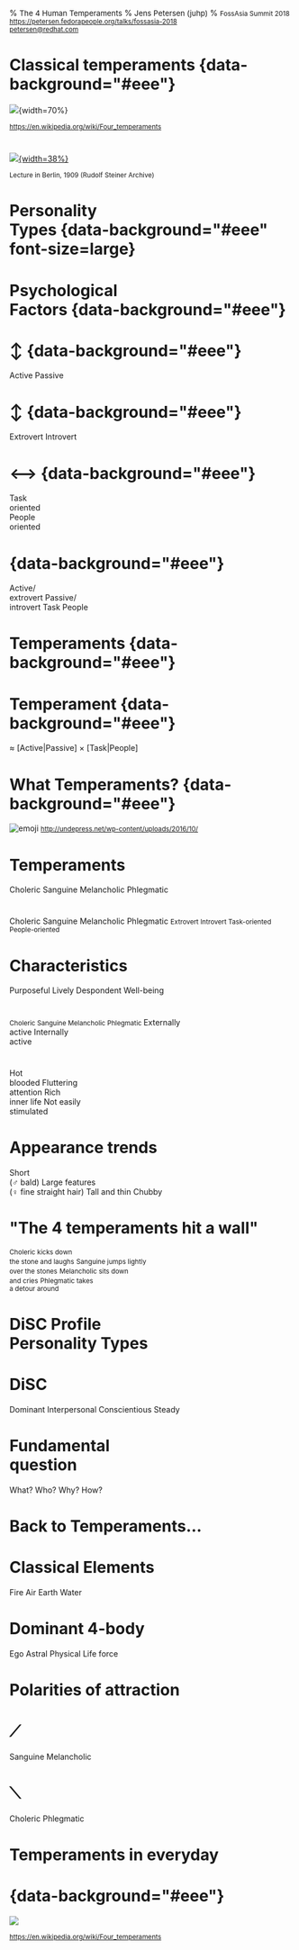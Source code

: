 % <span style="font-size:0.95em">The 4 Human Temperaments</span>
% <span style="font-size:0.95em">Jens Petersen (juhp)</span>
% <small>FossAsia Summit 2018<br/><https://petersen.fedorapeople.org/talks/fossasia-2018><br/><petersen@redhat.com></small>

# Classical temperaments {data-background="#eee"}
![](https://upload.wikimedia.org/wikipedia/commons/6/6e/Charles_Le_Brun-Grande_Commande-Les_Quatre_temperaments.jpg){width=70%}

<small/><https://en.wikipedia.org/wiki/Four_temperaments></small>

#
[![](https://wn.rsarchive.org/Covers/4Temperaments_covs.jpg){width=38%}](http://wn.rsarchive.org/Lectures/GA057/English/AP1987/19090304p01.html)

<small>Lecture in Berlin, 1909 (Rudolf Steiner Archive)</small>

# Personality<br/>Types {data-background="#eee" font-size=large}

# Psychological<br/>Factors {data-background="#eee"}


# ↕ {data-background="#eee"}
  <span class="top">Active</span>
  <span class="bottom">Passive</span>

# ↕ {data-background="#eee"}
  <span class="top">Extrovert</span>
  <span class="bottom">Introvert</span>

# ⟷ {data-background="#eee"}
  <div class="left">Task<br/>oriented</div>
  <div class="right">People<br/>oriented</div>


# {data-background="#eee"}
  <span class="top">Active/<br/>extrovert</span>
  <span class="bottom">Passive/<br/>introvert</span>
  <span class="left">Task</span>
  <span class="right">People</span>

# Temperaments {data-background="#eee"}

# Temperament {data-background="#eee"}
 ≈ [Active|Passive] × [Task|People]

# What Temperaments? {data-background="#eee"}
![emoji](http://undepress.net/wp-content/uploads/2016/10/4temperamentos-1-398x400.jpg)
<small><http://undepress.net/wp-content/uploads/2016/10/></small>

# Temperaments
  <span class="topleft">Choleric</span>
  <span class="topright">Sanguine</span>
  <span class="bottomleft">Melancholic</span>
  <span class="bottomright">Phlegmatic</span>

# 
  <span class="topleft">Choleric</span>
  <span class="topright">Sanguine</span>
  <span class="bottomleft">Melancholic</span>
  <span class="bottomright">Phlegmatic</span>
<small>
  <span class="top">Extrovert</span>
  <span class="bottom">Introvert</span>
  <span class="left">Task-oriented</span>
  <span class="right">People-oriented</span>
</small>

# Characteristics
  <span class="topleft">Purposeful</span>
  <span class="topright">Lively</span>
  <span class="bottomleft">Despondent</span>
  <span class="bottomright">Well-being</span>

#
<small>
  <span class="topleft">Choleric</span>
  <span class="topright">Sanguine</span>
  <span class="bottomleft">Melancholic</span>
  <span class="bottomright">Phlegmatic</span>
</small>
  <span class="top">Externally<br/>active</span>
  <span class="left">Internally<br/>active</span>

#
  <span class="topleft">Hot<br/> blooded</span>
  <span class="topright">Fluttering<br/> attention</span>
  <span class="bottomleft">Rich<br/>inner life</span>
  <span class="bottomright">Not easily<br/>stimulated</span>

# Appearance trends
  <span class="topleft">Short<br/>(♂ bald)</span>
  <span class="topright">Large features<br/>(♀ fine straight hair)</span>
  <span class="bottomleft">Tall and thin</span>
  <span class="bottomright">Chubby</span>

# "The 4 temperaments hit a wall"
  <span class="topleft"><small>Choleric kicks down<br/> the stone and laughs</small></span>
  <span class="topright"><small>Sanguine jumps lightly<br/>over the stones</small></span>
  <span class="bottomleft"><small>Melancholic sits down<br/> and cries</small></span>
  <span class="bottomright"><small>Phlegmatic takes<br/> a detour around</small></span>

# DiSC Profile<br/>Personality Types

# DiSC
  <span class="topleft">Dominant</span>
  <span class="topright">Interpersonal</span>
  <span class="bottomleft">Conscientious</span>
  <span class="bottomright">Steady</span>

# Fundamental<br/>question
  <span class="topleft">What?</span>
  <span class="topright">Who?</span>
  <span class="bottomleft">Why?</span>
  <span class="bottomright">How?</span>

# Back to Temperaments...

# Classical Elements
  <span class="topleft">Fire</span>
  <span class="topright">Air</span>
  <span class="bottomleft">Earth</span>
  <span class="bottomright">Water</span>

# Dominant 4-body
  <span class="topleft">Ego</span>
  <span class="topright">Astral</span>
  <span class="bottomleft">Physical</span>
  <span class="bottomright">Life force</span>

# Polarities of attraction

# ⟋
  <span class="topright">Sanguine</span>
  <span class="bottomleft">Melancholic</span>

# ⟍
  <span class="topleft">Choleric</span>
  <span class="bottomright">Phlegmatic</span>

# Temperaments in everyday

# {data-background="#eee"}

![](https://upload.wikimedia.org/wikipedia/commons/5/59/Lavater1792.jpg)

<small><https://en.wikipedia.org/wiki/Four_temperaments></small>
